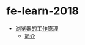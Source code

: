 # fe-learn-2018

- [浏览器的工作原理](./A1-browsers-work/README.md)
  - [简介](./A1-browsers-work/A1-introduction.md)

